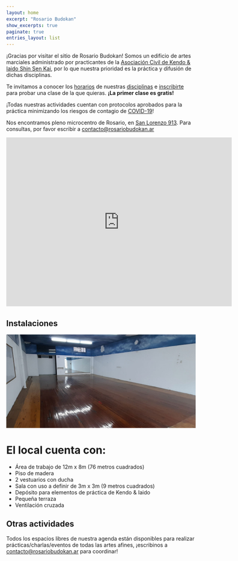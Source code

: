 ```yaml
---
layout: home
excerpt: "Rosario Budokan"
show_excerpts: true
paginate: true
entries_layout: list
---
```


¡Gracias por visitar el sitio de Rosario Budokan! Somos un edificio de artes marciales administrado por practicantes de la [Asociación Civil de Kendo & Iaido Shin Sen Kai](https://shinsenkai.org), por lo que nuestra prioridad es la práctica y difusión de dichas disciplinas.

Te invitamos a conocer los [horarios](/horarios) de nuestras [disciplinas](/disciplinas) e [inscribirte](/inscripcion) para probar una clase de la que quieras. **¡La primer clase es gratis!**

¡Todas nuestras actividades cuentan con protocolos aprobados para la práctica minimizando los riesgos de contagio de [COVID-19](/covid-19)!

Nos encontramos pleno microcentro de Rosario, en [San Lorenzo 913](https://goo.gl/maps/UrgXyS4JV2Qs7Fqj7). Para consultas, por favor escribir a [contacto@rosariobudokan.ar](mailto:contacto@rosariobudokan.ar)

<iframe src="https://www.google.com/maps/embed?pb=!1m18!1m12!1m3!1d1948.1982282037714!2d-60.63628431172503!3d-32.94543815158321!2m3!1f0!2f0!3f0!3m2!1i1024!2i768!4f13.1!3m3!1m2!1s0x95b7ab2a4fc78367%3A0xf30ccb1ecfacc3fa!2sRosario%20Budokan!5e0!3m2!1ses-419!2sar!4v1617989575982!5m2!1ses-419!2sar" width="600" height="450" style="border:0;" allowfullscreen="" loading="lazy"></iframe>


## Instalaciones

![Salón principal de RBDK](/images/instalaciones_01.jpg)

# El local cuenta con:

* Área de trabajo de 12m x 8m (76 metros cuadrados)
* Piso de madera
* 2 vestuarios con ducha
* Sala con uso a definir de 3m x 3m (9 metros cuadrados)
* Depósito para elementos de práctica de Kendo & Iaido
* Pequeña terraza
* Ventilación cruzada


## Otras actividades
Todos los espacios libres de nuestra agenda están disponibles para realizar prácticas/charlas/eventos de todas las artes afines, ¡escribinos a [contacto@rosariobudokan.ar](mailto:contacto@rosariobudokan.ar) para coordinar!
